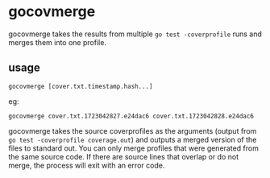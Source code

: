 # gocovmerge

gocovmerge takes the results from multiple `go test -coverprofile` runs and
merges them into one profile.

## usage

```
gocovmerge [cover.txt.timestamp.hash...]
```

eg:
```
gocovmerge cover.txt.1723042827.e24dac6 cover.txt.1723042828.e24dac6
```


gocovmerge takes the source coverprofiles as the arguments (output from
`go test -coverprofile coverage.out`) and outputs a merged version of the
files to standard out. You can only merge profiles that were generated from the
same source code. If there are source lines that overlap or do not merge, the
process will exit with an error code.
